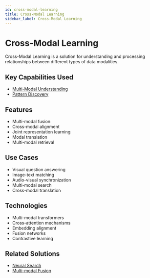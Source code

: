 ```yaml
---
id: cross-modal-learning
title: Cross-Modal Learning
sidebar_label: Cross-Modal Learning
---
```


# Cross-Modal Learning

Cross-Modal Learning is a solution for understanding and processing relationships between different types of data modalities.

## Key Capabilities Used

- [Multi-Modal Understanding](../capabilities/multi-modal-understanding)
- [Pattern Discovery](../capabilities/pattern-discovery)

## Features

- Multi-modal fusion
- Cross-modal alignment
- Joint representation learning
- Modal translation
- Multi-modal retrieval

## Use Cases

- Visual question answering
- Image-text matching
- Audio-visual synchronization
- Multi-modal search
- Cross-modal translation

## Technologies

- Multi-modal transformers
- Cross-attention mechanisms
- Embedding alignment
- Fusion networks
- Contrastive learning

## Related Solutions

- [Neural Search](./neural-search)
- [Multi-modal Fusion](./multi-modal-fusion)
